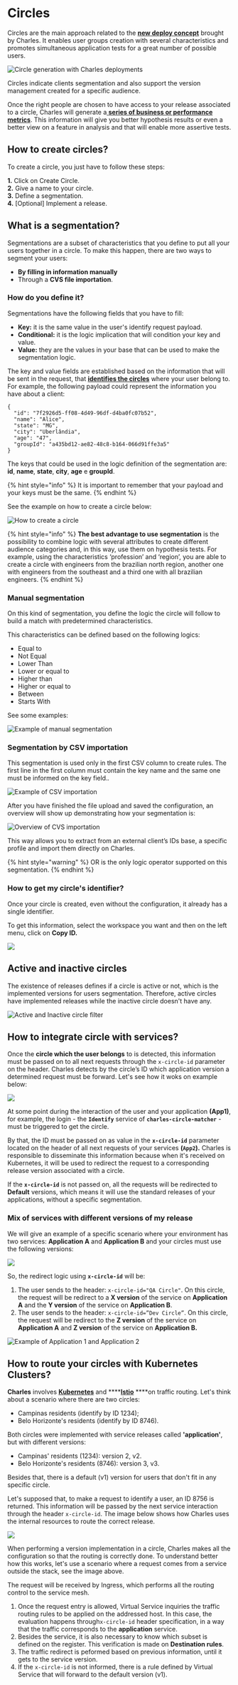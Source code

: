 # Circles

Circles are the main approach related to the [**new deploy concept**](../faq/about-charles.md#what-is-circle-deploy) brought by Charles. It enables user groups creation with several characteristics and promotes simultaneous application tests for a great number of possible users.

![Circle generation with Charles deployments](../.gitbook/assets/deploy_em_circulos%20%289%29%20%281%29.png)

Circles indicate clients segmentation and also support the version management created for a specific audience.

Once the right people are chosen to have access to your release associated to a circle, Charles will generate a[ **series of business or performance metrics**](metrics/#charles-available-metrics). This information will give you better hypothesis results or even a better view on a feature in analysis and that will enable more assertive tests.

## How to create circles?

To create a circle, you just have to follow these steps:

**1.** Click on Create Circle.  
**2.** Give a name to your circle.  
**3.** Define a segmentation.  
**4.** \[Optional\] Implement a release.

## What is a segmentation? 

Segmentations are a subset of characteristics that you define to put all your users together in a circle. To make this happen, there are two ways to segment your users: 

* **By filling in information manually** 
* Through a **CVS file importation**.

### How do you define it? 

Segmentations have the following fields that you have to fill: 

* **Key:** it is the same value in the user's identify request payload.
* **Conditional:** it is the logic implication that will condition your key and value.
* **Value:** they are the values in your base that can be used to make the segmentation logic.

The key and value fields are established based on the information that will be sent in the request, that [**identifies the circles**](../get-started/defining-a-workspace/circle-matcher.md) where your user belong to. For example, the following payload could represent the information you have about a client: 

```text
{
  "id": "7f2926d5-ff08-4d49-96df-d4ba0fc07b52",
  "name": "Alice",
  "state": "MG",
  "city": "Uberlândia",
  "age": "47",
  "groupId": "a435bd12-ae82-48c8-b164-066d91ffe3a5"
}
```

The keys that could be used in the logic definition of the segmentation are:  **id**, **name**, **state**, **city**, **age** e **groupId**. 

{% hint style="info" %}
It is important to remember that your payload and your keys must be the same. 
{% endhint %}

See the example on how to create a circle below: 

![How to create a circle](../.gitbook/assets/chrome-capture-7-.gif)

{% hint style="info" %}
**The best advantage to use segmentation** is the possibility to combine logic with several attributes to create different audience categories and, in this way, use them on hypothesis tests. For example, using the characteristics ‘profession’ and ‘region’, you are able to create a circle with engineers from the brazilian north region, another one with engineers from the southeast and a third one with all brazilian engineers.
{% endhint %}

### **Manual segmentation**

On this kind of segmentation, you define the logic the circle will follow to build a match with predetermined characteristics.

This characteristics can be defined based on the following logics:

* Equal to
* Not Equal
* Lower Than
* Lower or equal to
* Higher than
* Higher or equal to
* Between
* Starts With

See some examples:

![Example of manual segmentation](../.gitbook/assets/image%20%285%29.png)

### **Segmentation by CSV importation**

This segmentation is used only in the first CSV column to create rules. The first line in the first column must contain the key name and the same one must be informed on the key field._._

![Example of CSV importation](../.gitbook/assets/chrome-capture-5-.jpg)

After you have finished the file upload and saved the configuration, an overview will show up demonstrating how your segmentation is:

![Overview of CVS importation](../.gitbook/assets/image%20%284%29.png)

This way allows you to extract from an external client’s IDs base, a specific profile and import them directly on Charles.

{% hint style="warning" %}
OR is the only logic operator supported on this segmentation.
{% endhint %}

### How to get **my circle's identifier**?  <a id="como-obter-o-identificador-do-meu-workspace"></a>

Once your circle is created, even without the configuration, it already has a single identifier. 

To get this information, select the workspace you want and then on the left menu, click on **Copy ID.**

![](../.gitbook/assets/circuloid%20%282%29.gif)

## Active and inactive circles

The existence of releases defines if a circle is active or not, which is the implemented versions for users segmentation. Therefore, active circles have implemented releases while the inactive circle doesn't have any.

![Active and Inactive circle filter](https://gblobscdn.gitbook.com/assets%2F-LzaqMnnQTjZO7P6hApv%2F-M7rKxDdQhwf1rfMyili%2F-M7rMicKEB9xYtEJ-28B%2Fchrome-capture%20%282%29.gif?alt=media&token=04dfdbc0-4976-489e-aee4-44ec4946640f)

## How to integrate circle with services?

Once the **circle which the user belongs** to is detected, this information must be passed on to all next requests through the `x-circle-id` parameter on the header. Charles detects by the circle’s ID which application version a determined request must be forward. Let's see how it woks on example below:

![](../.gitbook/assets/como_integrar_circulos_com_servicos_copy%20%282%29.png)

At some point during the interaction of the user and your application **\(App1\)**, for example, the login - the **`Identify`** service of **`charles-circle-matcher`** - must be triggered to get the circle.

By that, the ID must be passed on as value in the **`x-circle-id`** parameter located on the header of all next requests of your services **\(`App2`\).** Charles is responsible to disseminate this information because when it's received on Kubernetes, it will be used to redirect the request to a corresponding release version associated with a circle.

If the **`x-circle-id`** is not passed on, all the requests will be redirected to **Default** versions, which means it will use the standard releases of your applications, without a specific segmentation.

### **Mix of services with different versions of my release**

We will give an example of a specific scenario where your environment has two services: **Application A** and **Application B** and your circles must use the following versions:

![](../.gitbook/assets/versoes_diferentes_na_minha_release_eng%20%281%29.png)

So, the redirect logic using **`x-circle-id`** will be:

1. The user sends to the header:  `x-circle-id="QA Circle"`. On this circle, the request will be redirect to a **X version** of the service on **Application A** and the **Y version** of the service on **Application B**. 
2. The user sends to the header:  `x-circle-id=”Dev Circle”`. On this circle, the request will be redirect to the **Z version** of the service on **Application A** and **Z version** of the service on **Application B.** 

![Example of Application 1 and Application 2](../.gitbook/assets/versoes_diferentes_na_minha_release_ii_eng%20%281%29.png)

## How to route your circles with Kubernetes Clusters?

**Charles** involves [**Kubernetes**](https://kubernetes.io/docs/home/) and ****[**Istio**](https://istio.io/docs/) ****on traffic routing. Let's think about a scenario where there are two circles:

* Campinas residents \(identify by ID 1234\);
* Belo Horizonte's residents \(identify by ID 8746\).

Both circles were implemented with service releases called **'application'**, but with different versions:

* Campinas' residents \(1234\): version 2, v2.
* Belo Horizonte's residents \(8746\): version 3, v3.

Besides that, there is a default \(v1\) version for users that don't fit in any specific circle.

Let's supposed that, to make a request to identify a user, an ID 8756 is returned. This information will be passed by the next service interaction through the header `x-circle-id`. The image below shows how Charles uses the internal resources to route the correct release.

![](https://gblobscdn.gitbook.com/assets%2F-LzaqMnnQTjZO7P6hApv%2F-M7yHDr-VbK_tS0wCwGh%2F-M7yIFBInQf9HruABKEt%2FScreen_Shot_2020-05-22_at_10.08.35.png?alt=media&token=7b73c615-db6c-438e-a142-e4c131b6d606)

When performing a version implementation in a circle, Charles makes all the configuration so that the routing is correctly done. To understand better how this works, let's use a scenario where a request comes from a service outside the stack, see the image above.

The request will be received by Ingress, which performs all the routing control to the service mesh.

1. Once the request entry is allowed, Virtual Service inquiries the traffic routing rules to be applied on the addressed host. In this case, the evaluation happens through`x-circle-id` header specification, in a way that the traffic corresponds to the **application** service. 
2. Besides the service, it is also necessary to know which subset is defined on the register. This verification is made on **Destination rules**. 
3. The traffic redirect is peformed based on previous information, until it gets to the service version. 
4. If the `x-circle-id` is not informed, there is a rule defined by Virtual Service that will forward to the default version \(v1\). 


